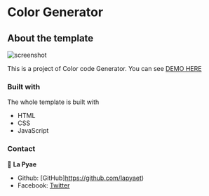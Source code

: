 # Color Generator

## About the template

![screenshot](https://user-images.githubusercontent.com/98326361/183308703-f7fd6356-204f-4664-811c-685ac771d282.PNG)

This is a project of Color code Generator.
You can see [DEMO HERE](https://lapyae.me/color-generator/)

### Built with

The whole template is built with

- HTML
- CSS
- JavaScript

### Contact

👤 **La Pyae**

- Github: [GitHub]https://github.com/lapyaet)
- Facebook: [Twitter](https://www.facebook.com/profile.php?id=100011639205218)

